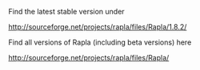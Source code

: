 Find the latest stable version under

http://sourceforge.net/projects/rapla/files/Rapla/1.8.2/

Find all versions of Rapla (including beta versions) here

http://sourceforge.net/projects/rapla/files/Rapla/